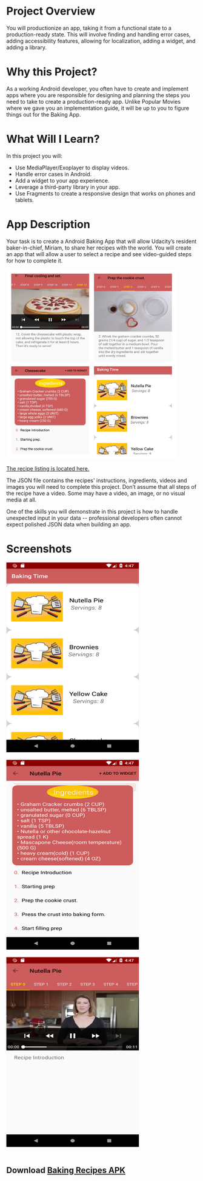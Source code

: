# Project Overview
You will productionize an app, taking it from a functional state to a production-ready state. This will involve finding and handling error cases, adding accessibility features, allowing for localization, adding a widget, and adding a library.

# Why this Project?
As a working Android developer, you often have to create and implement apps where you are responsible for designing and planning the steps you need to take to create a production-ready app. Unlike Popular Movies where we gave you an implementation guide, it will be up to you to figure things out for the Baking App.

# What Will I Learn?
In this project you will:

- Use MediaPlayer/Exoplayer to display videos.
- Handle error cases in Android.
- Add a widget to your app experience.
- Leverage a third-party library in your app.
- Use Fragments to create a responsive design that works on phones and tablets.

# App Description
Your task is to create a Android Baking App that will allow Udacity’s resident baker-in-chief, Miriam, to share her recipes with the world. You will create an app that will allow a user to select a recipe and see video-guided steps for how to complete it.

<img src="https://github.com/Al3xSav/Baking-App/blob/master/screeshots/pixlr_20180903135213758.jpg?raw=true" height="500" width="450">

<a href="https://d17h27t6h515a5.cloudfront.net/topher/2017/May/59121517_baking/baking.json">The recipe listing is located here.</a>

The JSON file contains the recipes' instructions, ingredients, videos and images you will need to complete this project. Don’t assume that all steps of the recipe have a video. Some may have a video, an image, or no visual media at all.

One of the skills you will demonstrate in this project is how to handle unexpected input in your data -- professional developers often cannot expect polished JSON data when building an app.

# Screenshots

<img src="https://github.com/Al3xSav/Baking-App/blob/master/screeshots/Screenshot_1538326037.png?raw=true" height="500" width="350"><br/><br/>
<img src="https://github.com/Al3xSav/Baking-App/blob/master/screeshots/Screenshot_1538326050.png?raw=true" height="500" width="350"><br/><br/>
<img src="https://github.com/Al3xSav/Baking-App/blob/master/screeshots/Screenshot_1538326073.png?raw=true" height="500" width="350"><br/><br/>

## Download <a href="https://github.com/Al3xSav/Baking-App/blob/master/screeshots/bakingrecipes.apk?raw=true">Baking Recipes APK</a>
